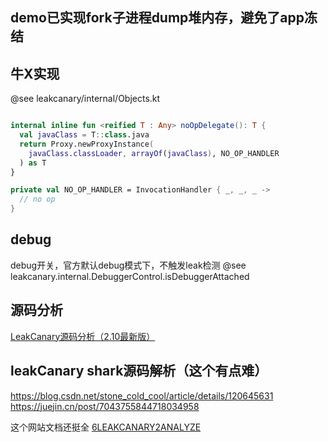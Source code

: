 

## demo已实现fork子进程dump堆内存，避免了app冻结

## 牛X实现
@see leakcanary/internal/Objects.kt
```kotlin

internal inline fun <reified T : Any> noOpDelegate(): T {
  val javaClass = T::class.java
  return Proxy.newProxyInstance(
    javaClass.classLoader, arrayOf(javaClass), NO_OP_HANDLER
  ) as T
}

private val NO_OP_HANDLER = InvocationHandler { _, _, _ ->
  // no op
}

```


## debug
debug开关，官方默认debug模式下，不触发leak检测
@see leakcanary.internal.DebuggerControl.isDebuggerAttached

## 源码分析
[LeakCanary源码分析（2.10最新版）](https://juejin.cn/post/7179146545613242429#heading-17)

## leakCanary  shark源码解析（这个有点难）
https://blog.csdn.net/stone_cold_cool/article/details/120645631
https://juejin.cn/post/7043755844718034958

这个网站文档还挺全
[6LEAKCANARY2ANALYZE](https://huanle19891345.github.io/en/android/%E6%80%A7%E8%83%BD%E4%BC%98%E5%8C%96/%E5%86%85%E5%AD%98%E4%BC%98%E5%8C%96/6leakcanary2analyze/)
